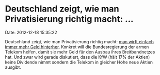 Deutschland zeigt, wie man Privatisierung richtig macht: \...
=============================================================

Date: 2012-12-18 15:35:22

Deutschland zeigt, wie man Privatisierung richtig macht: [man wirft
einfach immer mehr Geld hinterher](http://www.heise.de/-1770426).
Konkret will die Bundesregierung der armen Telekom helfen, damit sie
mehr Geld für den Ausbau ihres Breitbandnetzes hat. Und zwar wird gerade
diskutiert, dass die KfW (hält 17% der Aktien) keine Dividende nimmt
sondern die Telekom in gleicher Höhe neue Aktien ausgibt.
